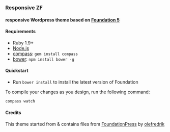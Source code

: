 ### Responsive ZF 



#### responsive Wordpress theme based on [Foundation 5](http://foundation.zurb.com) 



#### Requirements

  * Ruby 1.9+
  * [Node.js](http://nodejs.org)
  * [compass](http://compass-style.org/): `gem install compass`
  * [bower](http://bower.io): `npm install bower -g`
  


#### Quickstart

  * Run `bower install` to install the latest version of Foundation
  
To compile your changes as you design, run the following command:

```bash
compass watch
```


#### Credits

This theme started from & contains files from [FoundationPress](https://github.com/olefredrik/FoundationPress) by [olefredrik](https://github.com/olefredrik)
